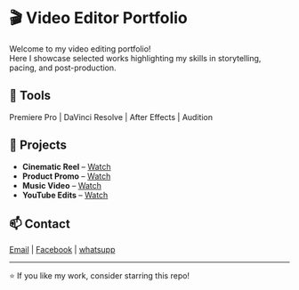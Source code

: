 # 🎬 Video Editor Portfolio

Welcome to my video editing portfolio!  
Here I showcase selected works highlighting my skills in storytelling, pacing, and post-production.

## 🎥 Tools
Premiere Pro | DaVinci Resolve | After Effects | Audition

## 📁 Projects
- **Cinematic Reel** – [Watch](#)
- **Product Promo** – [Watch](#)
- **Music Video** – [Watch](#)
- **YouTube Edits** – [Watch](#)

## 📫 Contact
[Email](mdmorsalenislam39@gmail.com) | [Facebook](https://www.facebook.com/Morsalen0230) | [whatsupp](https://wa.me/8801762783339)

---

⭐ If you like my work, consider starring this repo!
